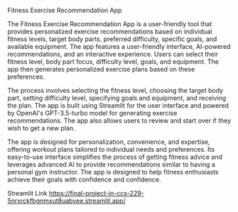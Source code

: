 Fitness Exercise Recommendation App

The Fitness Exercise Recommendation App is a user-friendly tool that provides personalized exercise recommendations based on individual fitness levels, target body parts, preferred difficulty, specific goals, and available equipment. The app features a user-friendly interface, AI-powered recommendations, and an interactive experience. Users can select their fitness level, body part focus, difficulty level, goals, and equipment. The app then generates personalized exercise plans based on these preferences.

The process involves selecting the fitness level, choosing the target body part, setting difficulty level, specifying goals and equipment, and receiving the plan. The app is built using Streamlit for the user interface and powered by OpenAI's GPT-3.5-turbo model for generating exercise recommendations. The app also allows users to review and start over if they wish to get a new plan.

The app is designed for personalization, convenience, and expertise, offering workout plans tailored to individual needs and preferences. Its easy-to-use interface simplifies the process of getting fitness advice and leverages advanced AI to provide recommendations similar to having a personal gym instructor. The app is designed to help fitness enthusiasts achieve their goals with confidence and confidence.

Streamlit Link https://final-project-in-ccs-229-5nrxrckfbgnmxut8uabvee.streamlit.app/
